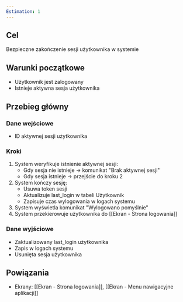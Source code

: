```yaml
---
Estimation: 1
---
```


## Cel

Bezpieczne zakończenie sesji użytkownika w systemie

## Warunki początkowe

- Użytkownik jest zalogowany
- Istnieje aktywna sesja użytkownika

## Przebieg główny

### Dane wejściowe

- ID aktywnej sesji użytkownika

### Kroki

1. System weryfikuje istnienie aktywnej sesji:
   - Gdy sesja nie istnieje → komunikat "Brak aktywnej sesji"
   - Gdy sesja istnieje → przejście do kroku 2
2. System kończy sesję:
   - Usuwa token sesji
   - Aktualizuje last_login w tabeli Użytkownik
   - Zapisuje czas wylogowania w logach systemu
3. System wyświetla komunikat "Wylogowano pomyślnie"
4. System przekierowuje użytkownika do [[Ekran - Strona logowania]]

### Dane wyjściowe

- Zaktualizowany last_login użytkownika
- Zapis w logach systemu
- Usunięta sesja użytkownika

## Powiązania

- Ekrany: [[Ekran - Strona logowania]], [[Ekran - Menu nawigacyjne aplikacji]]

